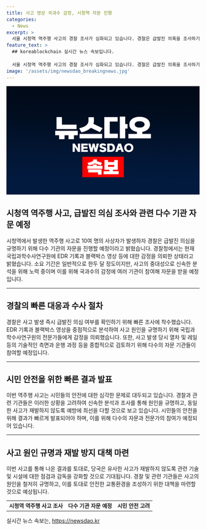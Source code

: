 ```yaml
---
title: 사고 영상 국과수 감정, 시청역 자문 진행
categories:
  - News
excerpt: >
  서울 시청역 역주행 사고의 경찰 조사가 심화되고 있습니다. 경찰은 급발진 의혹을 조사하기 위해 국립과학수사연구원과 다른 기관의 자문을 받을 예정입니다. 관계자는 EDR 기록과 블랙박스 영상 등을 감정을 의뢰했으며 여러 기관이 참여해 자문을 받을 예정이라고 전했습니다. 사고 원인 규명에 힘을 쏟고 있는 경찰의 노력에 주목이 필요합니다.
feature_text: >
  ## koreablockchain 실시간 뉴스 속보입니다.

  서울 시청역 역주행 사고의 경찰 조사가 심화되고 있습니다. 경찰은 급발진 의혹을 조사하기 위해 국립과학수사연구원과 다른 기관의 자문을 받을 예정입니다. 관계자는 EDR 기록과 블랙박스 영상 등을 감정을 의뢰했으며 여러 기관이 참여해 자문을 받을 예정이라고 전했습니다. 사고 원인 규명에 힘을 쏟고 있는 경찰의 노력에 주목이 필요합니다.
image: '/assets/img/newsdao_breakingnews.jpg'
---
```


<p><img src="/assets/img/newsdao_breakingnews.jpg" alt="koreablockchain 속보" /></p>

<h2 data-ke-size="size26">시청역 역주행 사고, 급발진 의심 조사와 관련 다수 기관 자문 예정</h2>

<p data-ke-size="size16">시청역에서 발생한 역주행 사고로 10여 명의 사상자가 발생하자 경찰은 급발진 의심을 규명하기 위해 다수 기관의 자문을 진행할 예정이라고 밝혔습니다. 경찰청에서는 현재 국립과학수사연구원에 EDR 기록과 블랙박스 영상 등에 대한 감정을 의뢰한 상태라고 밝혔습니다. 소요 기간은 일반적으로 한두 달 정도이지만, 사고의 중대성으로 신속한 분석을 위해 노력 중이며 이를 위해 국과수의 감정에 여러 기관이 참여해 자문을 받을 예정입니다.</p>

<hr>

<h2 data-ke-size="size26">경찰의 빠른 대응과 수사 절차</h2>

<p data-ke-size="size16">경찰은 사고 발생 즉시 급발진 의심 여부를 확인하기 위해 빠른 조사에 착수했습니다. EDR 기록과 블랙박스 영상을 중점적으로 분석하여 사고 원인을 규명하기 위해 국립과학수사연구원의 전문가들에게 감정을 의뢰했습니다. 또한, 사고 발생 당시 열차 및 레일 등의 기술적인 측면과 운행 과정 등을 종합적으로 검토하기 위해 다수의 자문 기관들이 참여할 예정입니다.</p>

<hr>

<h2 data-ke-size="size26">시민 안전을 위한 빠른 결과 발표</h2>

<p data-ke-size="size16">이번 역주행 사고는 시민들의 안전에 대한 심각한 문제로 대두되고 있습니다. 경찰과 관련 기관들은 이러한 상황을 고려하여 신속한 분석과 조사를 통해 원인을 규명하고, 동일한 사고가 재발하지 않도록 예방에 최선을 다할 것으로 보고 있습니다. 시민들의 안전을 위해 결과가 빠르게 발표되어야 하며, 이를 위해 다수의 자문과 전문가의 참여가 예정되어 있습니다.</p>

<hr>

<h2 data-ke-size="size26">사고 원인 규명과 재발 방지 대책 마련</h2>

<p data-ke-size="size16">이번 사고를 통해 나온 결과를 토대로, 당국은 유사한 사고가 재발하지 않도록 관련 기술 및 시설에 대한 점검과 감독을 강화할 것으로 기대됩니다. 경찰 및 관련 기관들은 사고의 원인을 철저히 규명하고, 이를 토대로 안전한 교통환경을 조성하기 위한 대책을 마련할 것으로 예상됩니다.</p>

<table>
    <tr>
        <td style="text-align: center; height: 17px;"><b>시청역 역주행 사고 조사</b></td>
        <td style="text-align: center; height: 17px;"><b>다수 기관 자문 예정</b></td>
        <td style="text-align: center; height: 17px;"><b>시민 안전 고려</b></td>
    </tr>
</table>
실시간 뉴스 속보는, <a href="https://newsdao.kr" rel="dofollow">https://newsdao.kr</a>


